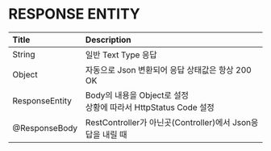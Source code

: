 # RESPONSE ENTITY

|Title|Description|
|:---|:---|
|String|일반 Text Type 응답|
|Object|자동으로 Json 변환되어 응답 상태값은 항상 200 OK|
|ResponseEntity|Body의 내용을 Object로 설정<br>상황에 따라서 HttpStatus Code 설정|
|@ResponseBody|RestController가 아닌곳(Controller)에서 Json응답을 내릴 때|